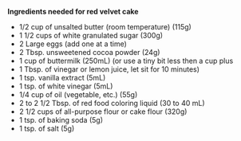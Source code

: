 **Ingredients needed for red velvet cake**

* 1/2 cup of unsalted butter (room temperature) (115g)
* 1 1/2 cups of white granulated sugar (300g)
* 2 Large eggs (add one at a time)
* 2 Tbsp. unsweetened cocoa powder (24g)
* 1 cup of buttermilk (250mL) (or use a tiny bit less then a cup plus
* 1 Tbsp. of vinegar or lemon juice, let sit for 10 minutes)
* 1 tsp. vanilla extract (5mL)
* 1 tsp. of white vinegar (5mL)
* 1/4 cup of oil (vegetable, etc.) (55g)
* 2 to 2 1/2 Tbsp. of red food coloring liquid (30 to 40 mL)
* 2 1/2 cups of all-purpose flour or cake flour (320g)
* 1 tsp. of baking soda (5g)
* 1 tsp. of salt (5g)

